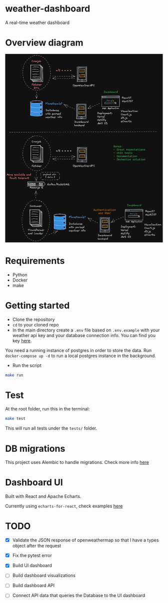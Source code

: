 # weather-dashboard
A real-time weather dashboard

# Overview diagram

![App Diagram](./docs/WeatherDashboard.excalidraw.png)

# Requirements
- Python
- Docker
- make

# Getting started
- Clone the repository
- `cd` to your cloned repo
-  In the main directory create a `.env` file based on `.env.example` with your weather api key and your database connection info. 
You can find you key [here](https://openweathermap.org/current).

You need a running instance of postgres in order to store the data.
Run `docker-compose up -d` to run a local postgres instance in the background.
- Run the script
```sh
make run
```
  
# Test
At the root folder, run this in the terminal:
```sh
make test
```
This will run all tests under the `tests/` folder.

# DB migrations

This project uses Alembic to handle migrations.
Check more info [here](./alembic/README.md)

# Dashboard UI
Built with React and Apache Echarts.

Currently using `echarts-for-react`, check examples [here](https://git.hust.cc/echarts-for-react/examples/simple)


# TODO
- [x] Validate the JSON response of openweathermap so that I have a types object after the request
- [x] Fix the pytest error
- [x] Build UI dashboard
- [ ] Build dashboard visualizations
- [ ] Build dashboard API
- [ ] Connect API data that queries the Database to the UI dashboard


